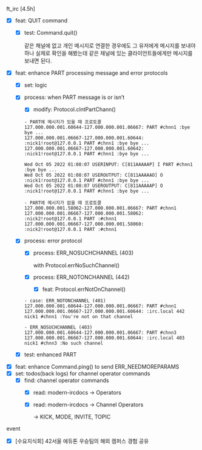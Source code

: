 ft_irc [4.5h]

- [x]  feat: QUIT command
    - [x]  test: Command.quit()
        
        같은 채널에 없고 개인 메시지로 연결한 경우에도 그 유저에게 메시지를 보내야하나 실제로 확인을 해봤는데 같은 채널에 있는 클라이언트들에게만 메시지를 보내면 된다.
        
- [x]  feat: enhance PART processing message and error protocols
    - [x]  set: logic
    - [x]  process: when PART message is or isn’t
        - [x]  modify: Protocol.clntPartChann()
        
        ```
        - PART에 메시지가 있을 때 프로토콜
        127.000.000.001.60644-127.000.000.001.06667: PART #chnn1 :bye bye ...
        127.000.000.001.06667-127.000.000.001.60644: :nick1!root@127.0.0.1 PART #chnn1 :bye bye ...
        127.000.000.001.06667-127.000.000.001.60642: :nick1!root@127.0.0.1 PART #chnn1 :bye bye ...
        
        Wed Oct 05 2022 01:08:07 USERINPUT: C[811AAAAAP] I PART #chnn1 :bye bye ...
        Wed Oct 05 2022 01:08:07 USEROUTPUT: C[811AAAAAO] O :nick1!root@127.0.0.1 PART #chnn1 :bye bye ...
        Wed Oct 05 2022 01:08:07 USEROUTPUT: C[811AAAAAP] O :nick1!root@127.0.0.1 PART #chnn1 :bye bye ...
        
        - PART에 메시지가 없을 때 프로토콜
        127.000.000.001.58062-127.000.000.001.06667: PART #chnn1
        127.000.000.001.06667-127.000.000.001.58062: :nick2!root@127.0.0.1 PART :#chnn1
        127.000.000.001.06667-127.000.000.001.58060: :nick2!root@127.0.0.1 PART :#chnn1
        
        ```
        
    - [x]  process: error protocol
        - [x]  process: ERR_NOSUCHCHANNEL (403)
            
            with Protocol.errNoSuchChannel()
            
        - [x]  process: ERR_NOTONCHANNEL (442)
            - [x]  feat: Protocol.errNotOnChannel()
        
        ```
        - case: ERR_NOTONCHANNEL (401)
        127.000.000.001.60644-127.000.000.001.06667: PART #chnn1
        127.000.000.001.06667-127.000.000.001.60644: :irc.local 442 nick1 #chnn1 :You're not on that channel
        
        - ERR_NOSUCHCHANNEL (403)
        127.000.000.001.60644-127.000.000.001.06667: PART #chnn3
        127.000.000.001.06667-127.000.000.001.60644: :irc.local 403 nick1 #chnn3 :No such channel
        ```
        
    - [x]  test: enhanced PART
- [x]  feat: enhance Command.ping() to send ERR_NEEDMOREPARAMS
- [x]  set: todos(back logs) for channel operator commands
    - [x]  find: channel operator commands
        - [x]  read: modern-ircdocs → Operators
        - [x]  read: modern-ircdocs → Channel Operators
            
            → KICK, MODE, INVITE, TOPIC
            

event

- [x]  [수요지식회] 42서울 에듀톤 우승팀의 해외 캠퍼스 경험 공유

